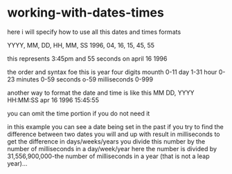 # working-with-dates-times

here i will specify how to use all this dates and times formats

YYYY, MM, DD, HH, MM, SS
1996, 04, 16, 15, 45, 55

this represents 3:45pm and 55 seconds on april 16 1996

the order and syntax foe this is
year four digits
mounth 0-11
day 1-31
hour 0-23
minutes 0-59
seconds o-59
milliseconds 0-999

another way to format the date and time is like this MM DD, YYYY HH:MM:SS
apr 16 1996 15:45:55

you can omit the time portion if you do not need it

in this example you can see a date being set in the past
if you try to find the difference between two dates you will and up with result in milliseconds
to get the difference in days/weeks/years you divide
this number by the number of milliseconds in a day/week/year
here the number is divided by 31,556,900,000-the number of milliseconds in a year (that is not a leap year)...
